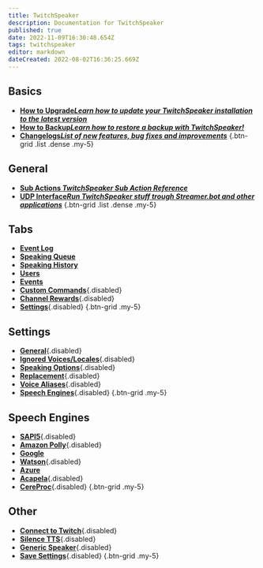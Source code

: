 ```yaml
---
title: TwitchSpeaker
description: Documentation for TwitchSpeaker
published: true
date: 2022-11-09T16:30:48.654Z
tags: twitchspeaker
editor: markdown
dateCreated: 2022-08-02T16:36:25.669Z
---
```


## Basics
- [<i class="mdi mdi-arrow-collapse-up text--twitch animated fadeInUp"></i>**How to Upgrade*Learn how to update your TwitchSpeaker installation to the latest version***](/TwitchSpeaker/Update)
- [<i class="mdi mdi-floppy text--twitch"></i>**How to Backup*Learn how to restore a backup with TwitchSpeaker!***](/TwitchSpeaker/Backup)
- [<i class="mdi mdi-update text--twitch"></i>**Changelogs*List of new features, bug fixes and improvements***](/TwitchSpeaker/Changelogs)
{.btn-grid .list .dense .my-5}

## General
- [<i class="mdi mdi-lightning-bolt-outline text--twitch"></i>**Sub Actions *TwitchSpeaker Sub Action Reference***](/Sub-Actions/TwitchSpeaker)
- [<i class="mdi mdi-application text--twitch"></i>**UDP Interface*Run TwitchSpeaker stuff trough Streamer.bot and other applications***](/TwitchSpeaker/General/UDP-Interface)
{.btn-grid .list .dense .my-5}

## Tabs
- [<i class="mdi mdi-clock text--twitch"></i>**Event Log**](/TwitchSpeaker/Event-Log)
- [<i class="mdi mdi-human-queue text--twitch"></i>**Speaking Queue**](/TwitchSpeaker/Speaking-Queue)
- [<i class="mdi mdi-history text--twitch"></i>**Speaking History**](/TwitchSpeaker/Speaking-History)
- [<i class="mdi mdi-account text--twitch"></i>**Users**](/TwitchSpeaker/Users)
- [<i class="mdi mdi-clock mdi-flip-h text--twitch"></i>**Events**](/TwitchSpeaker/Events)
- [<i class="mdi mdi-exclamation-thick text--twitch"></i>**Custom Commands**](/TwitchSpeaker/Tabs/Custom-Commands){.disabled}
- [<i class="mdi mdi-adjust text--twitch"></i>**Channel Rewards**](/TwitchSpeaker/Tabs/Channel-Rewards){.disabled}
- [<i class="mdi mdi-cog text--twitch"></i>**Settings**](/TwitchSpeaker/Tabs/Settings){.disabled}
{.btn-grid .my-5}

## Settings
- [<i class="mdi mdi-format-align-center text--twitch"></i>**General**](/TwitchSpeaker/General/UDP-Interface){.disabled}
- [<i class="mdi mdi-close-thick text--twitch"></i>**Ignored Voices/Locales**](/TwitchSpeaker/Tabs/Settings/Ignored-Voices-Locales){.disabled}
- [<i class="mdi mdi-format-list-numbered text--twitch"></i>**Speaking Options**](/TwitchSpeaker/Tabs/Settings/Speaking-Options){.disabled}
- [<i class="mdi mdi-content-cut text--twitch"></i>**Replacement**](/TwitchSpeaker/Tabs/Settings/Replacement){.disabled}
- [<i class="mdi mdi-account-voice text--twitch"></i>**Voice Aliases**](/TwitchSpeaker/Tabs/Settings/Voice-Aliases){.disabled}
- [<i class="mdi mdi-microphone text--twitch"></i>**Speech Engines**](/TwitchSpeaker/Tabs/Settings/Speech-Engines){.disabled}
{.btn-grid .my-5}

## Speech Engines
- [<i class="mdi mdi-microsoft theme--dark"></i>**SAPI5**](/TwitchSpeaker/Tabs/Settings/Speech-Engines/SAPI5){.disabled}
- [<i class="mdi mdi-amazon theme--dark"></i>**Amazon Polly**](/TwitchSpeaker/Tabs/Settings/Speech-Engines/Amazon-Polly){.disabled}
- [<i class="mdi mdi-google theme--dark"></i>**Google**](/TwitchSpeaker/Tabs/Settings/Speech-Engines/Google)
- [<i class="mdi mdi-microphone theme--dark"></i>**Watson**](/TwitchSpeaker/Tabs/Settings/Speech-Engines/Watson){.disabled}
- [<i class="mdi mdi-microsoft-azure theme--dark"></i>**Azure**](/TwitchSpeaker/Tabs/Settings/Speech-Engines/Azure)
- [<i class="mdi mdi-microphone theme--dark"></i>**Acapela**](/TwitchSpeaker/Tabs/Settings/Speech-Engines/Acapela){.disabled}
- [<i class="mdi mdi-microphone theme--dark"></i>**CereProc**](/TwitchSpeaker/Tabs/Settings/Speech-Engines/CereProc){.disabled}
{.btn-grid .my-5}

## Other
- [<i class="mdi mdi-transit-connection-variant text--twitch"></i>**Connect to Twitch**](/TwitchSpeaker/Connect-to-Twitch){.disabled}
- [<i class="mdi mdi-volume-mute text--twitch"></i>**Silence TTS**](/TwitchSpeaker/Pages/Settings/Silence-TTS){.disabled}
- [<i class="mdi mdi-speaker text--twitch"></i>**Generic Speaker**](/TwitchSpeaker/Pages/Settings/Generic-Speaker){.disabled}
- [<i class="mdi mdi-cog text--twitch"></i>**Save Settings**](/TwitchSpeaker/Pages/Settings/Save-Settings){.disabled}
{.btn-grid .my-5}